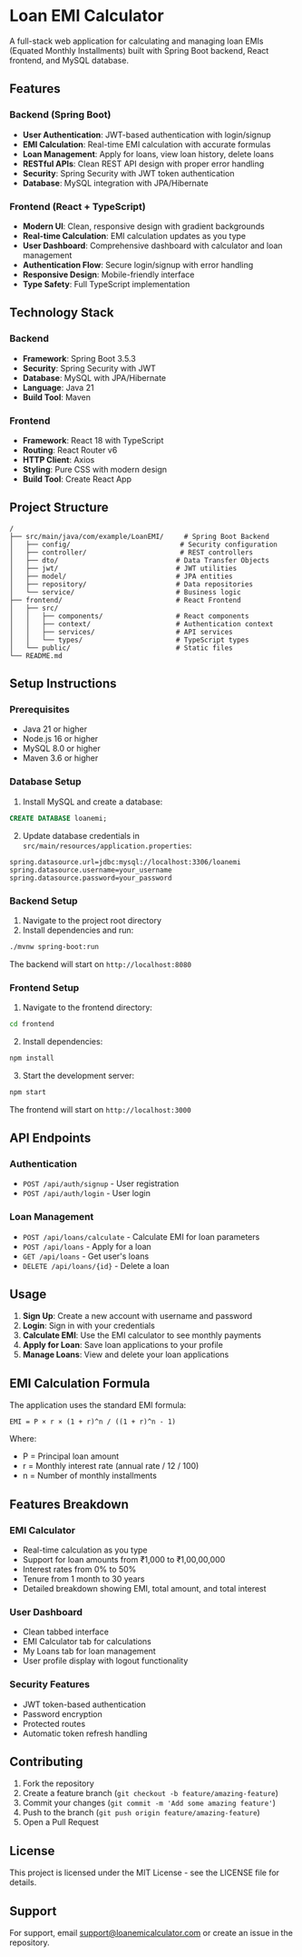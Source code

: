 # Loan EMI Calculator

A full-stack web application for calculating and managing loan EMIs (Equated Monthly Installments) built with Spring Boot backend, React frontend, and MySQL database.

## Features

### Backend (Spring Boot)
- **User Authentication**: JWT-based authentication with login/signup
- **EMI Calculation**: Real-time EMI calculation with accurate formulas
- **Loan Management**: Apply for loans, view loan history, delete loans
- **RESTful APIs**: Clean REST API design with proper error handling
- **Security**: Spring Security with JWT token authentication
- **Database**: MySQL integration with JPA/Hibernate

### Frontend (React + TypeScript)
- **Modern UI**: Clean, responsive design with gradient backgrounds
- **Real-time Calculation**: EMI calculation updates as you type
- **User Dashboard**: Comprehensive dashboard with calculator and loan management
- **Authentication Flow**: Secure login/signup with error handling
- **Responsive Design**: Mobile-friendly interface
- **Type Safety**: Full TypeScript implementation

## Technology Stack

### Backend
- **Framework**: Spring Boot 3.5.3
- **Security**: Spring Security with JWT
- **Database**: MySQL with JPA/Hibernate
- **Language**: Java 21
- **Build Tool**: Maven

### Frontend
- **Framework**: React 18 with TypeScript
- **Routing**: React Router v6
- **HTTP Client**: Axios
- **Styling**: Pure CSS with modern design
- **Build Tool**: Create React App

## Project Structure

```
/
├── src/main/java/com/example/LoanEMI/     # Spring Boot Backend
│   ├── config/                           # Security configuration
│   ├── controller/                       # REST controllers
│   ├── dto/                             # Data Transfer Objects
│   ├── jwt/                             # JWT utilities
│   ├── model/                           # JPA entities
│   ├── repository/                      # Data repositories
│   └── service/                         # Business logic
├── frontend/                            # React Frontend
│   ├── src/
│   │   ├── components/                  # React components
│   │   ├── context/                     # Authentication context
│   │   ├── services/                    # API services
│   │   └── types/                       # TypeScript types
│   └── public/                          # Static files
└── README.md
```

## Setup Instructions

### Prerequisites
- Java 21 or higher
- Node.js 16 or higher
- MySQL 8.0 or higher
- Maven 3.6 or higher

### Database Setup
1. Install MySQL and create a database:
```sql
CREATE DATABASE loanemi;
```

2. Update database credentials in `src/main/resources/application.properties`:
```properties
spring.datasource.url=jdbc:mysql://localhost:3306/loanemi
spring.datasource.username=your_username
spring.datasource.password=your_password
```

### Backend Setup
1. Navigate to the project root directory
2. Install dependencies and run:
```bash
./mvnw spring-boot:run
```
The backend will start on `http://localhost:8080`

### Frontend Setup
1. Navigate to the frontend directory:
```bash
cd frontend
```

2. Install dependencies:
```bash
npm install
```

3. Start the development server:
```bash
npm start
```
The frontend will start on `http://localhost:3000`

## API Endpoints

### Authentication
- `POST /api/auth/signup` - User registration
- `POST /api/auth/login` - User login

### Loan Management
- `POST /api/loans/calculate` - Calculate EMI for loan parameters
- `POST /api/loans` - Apply for a loan
- `GET /api/loans` - Get user's loans
- `DELETE /api/loans/{id}` - Delete a loan

## Usage

1. **Sign Up**: Create a new account with username and password
2. **Login**: Sign in with your credentials
3. **Calculate EMI**: Use the EMI calculator to see monthly payments
4. **Apply for Loan**: Save loan applications to your profile
5. **Manage Loans**: View and delete your loan applications

## EMI Calculation Formula

The application uses the standard EMI formula:
```
EMI = P × r × (1 + r)^n / ((1 + r)^n - 1)
```
Where:
- P = Principal loan amount
- r = Monthly interest rate (annual rate / 12 / 100)
- n = Number of monthly installments

## Features Breakdown

### EMI Calculator
- Real-time calculation as you type
- Support for loan amounts from ₹1,000 to ₹1,00,00,000
- Interest rates from 0% to 50%
- Tenure from 1 month to 30 years
- Detailed breakdown showing EMI, total amount, and total interest

### User Dashboard
- Clean tabbed interface
- EMI Calculator tab for calculations
- My Loans tab for loan management
- User profile display with logout functionality

### Security Features
- JWT token-based authentication
- Password encryption
- Protected routes
- Automatic token refresh handling

## Contributing

1. Fork the repository
2. Create a feature branch (`git checkout -b feature/amazing-feature`)
3. Commit your changes (`git commit -m 'Add some amazing feature'`)
4. Push to the branch (`git push origin feature/amazing-feature`)
5. Open a Pull Request

## License

This project is licensed under the MIT License - see the LICENSE file for details.

## Support

For support, email support@loanemicalculator.com or create an issue in the repository.